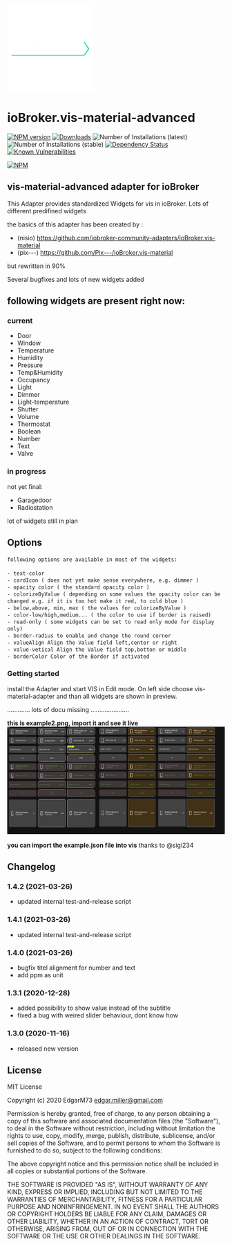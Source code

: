 ![Logo](admin/vis-material-advanced.png)
# ioBroker.vis-material-advanced

[![NPM version](http://img.shields.io/npm/v/iobroker.vis-material-advanced.svg)](https://www.npmjs.com/package/iobroker.vis-material-advanced)
[![Downloads](https://img.shields.io/npm/dm/iobroker.vis-material-advanced.svg)](https://www.npmjs.com/package/iobroker.vis-material-advanced)
![Number of Installations (latest)](http://iobroker.live/badges/vis-material-advanced-installed.svg)
![Number of Installations (stable)](http://iobroker.live/badges/vis-material-advanced-stable.svg)
[![Dependency Status](https://img.shields.io/david/EdgarM73/iobroker.vis-material-advanced.svg)](https://david-dm.org/iobroker-community-adapters/iobroker.vis-material-advanced)
[![Known Vulnerabilities](https://snyk.io/test/github/EdgarM73/ioBroker.vis-material-advanced/badge.svg)](https://snyk.io/test/github/iobroker-community-adapters/ioBroker.vis-material-advanced)

[![NPM](https://nodei.co/npm/iobroker.vis-material-advanced.png?downloads=true)](https://nodei.co/npm/iobroker.vis-material-advanced/)

## vis-material-advanced adapter for ioBroker

This Adapter provides standardized Widgets for vis in ioBroker. Lots of different predifined widgets

the basics of this adapter has been created by :
* (nisio) https://github.com/iobroker-community-adapters/ioBroker.vis-material
* (pix---) https://github.com/Pix---/ioBroker.vis-material

but rewritten in 90% 

Several bugfixes and lots of new widgets added 


## following widgets are present right now:

### current
 - Door
 - Window
 - Temperature
 - Humidity
 - Pressure
 - Temp&Humidity
 - Occupancy
 - Light
 - Dimmer
 - Light-temperature
 - Shutter
 - Volume
 - Thermostat
 - Boolean
 - Number
 - Text
 - Valve
 
### in progress
not yet final:
 - Garagedoor
 - Radiostation 


 lot of widgets still in plan

## Options
    following options are available in most of the widgets:
    
    - text-color
    - cardIcon ( does not yet make sense everywhere, e.g. dimmer )
    - opacity color ( the standard opacity color )
    - colorizeByValue ( depending on some values the opacity color can be changed e.g. if it is too hot make it red, to cold blue )
    - below,above, min, max ( the values for colorizeByValue )
    - color-low/high,medium... ( the color to use if border is raised)
    - read-only ( some widgets can be set to read only mode for display only)
    - border-radius to enable and change the round corner
    - valueAlign Align the Value field left,center or right
    - value-vetical Align the Value field top,botton or middle
    - borderColor Color of the Border if activated


### Getting started

install the Adapter and start VIS in Edit mode.
On left side choose vis-material-adapter and than all widgets are shown in preview.

............. lots of docu missing ......................

**this is example2.png, import it and see it live**
![](widgets/door_example.png)



**you can import the example.json file into vis**
thanks to @sigi234

## Changelog
<!--
    Placeholder
    ### __WORK IN PROGRESS__
* 
-->

### 1.4.2 (2021-03-26)
* updated internal test-and-release script

### 1.4.1 (2021-03-26)
* updated internal test-and-release script

### 1.4.0 (2021-03-26)
* bugfix titel alignment for  number and text
* add ppm as unit

### 1.3.1 (2020-12-28)
* added possibility to show value instead of the subtitle
* fixed a bug with weired slider behaviour, dont know how



### 1.3.0 (2020-11-16)
* released new version


## License
MIT License

Copyright (c) 2020 EdgarM73 <edgar.miller@gmail.com>

Permission is hereby granted, free of charge, to any person obtaining a copy
of this software and associated documentation files (the "Software"), to deal
in the Software without restriction, including without limitation the rights
to use, copy, modify, merge, publish, distribute, sublicense, and/or sell
copies of the Software, and to permit persons to whom the Software is
furnished to do so, subject to the following conditions:

The above copyright notice and this permission notice shall be included in all
copies or substantial portions of the Software.

THE SOFTWARE IS PROVIDED "AS IS", WITHOUT WARRANTY OF ANY KIND, EXPRESS OR
IMPLIED, INCLUDING BUT NOT LIMITED TO THE WARRANTIES OF MERCHANTABILITY,
FITNESS FOR A PARTICULAR PURPOSE AND NONINFRINGEMENT. IN NO EVENT SHALL THE
AUTHORS OR COPYRIGHT HOLDERS BE LIABLE FOR ANY CLAIM, DAMAGES OR OTHER
LIABILITY, WHETHER IN AN ACTION OF CONTRACT, TORT OR OTHERWISE, ARISING FROM,
OUT OF OR IN CONNECTION WITH THE SOFTWARE OR THE USE OR OTHER DEALINGS IN THE
SOFTWARE.